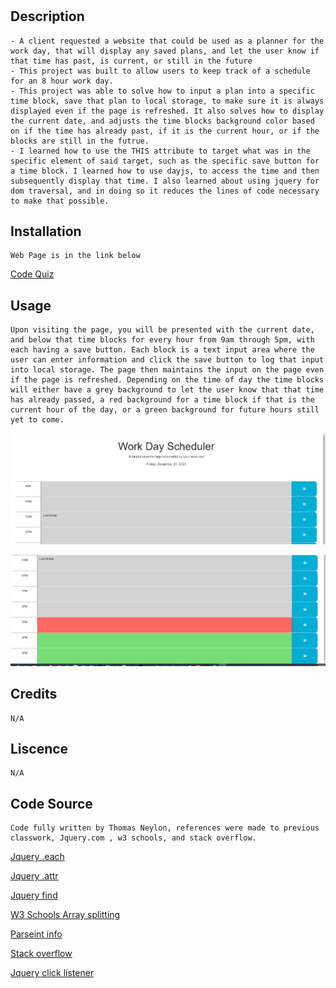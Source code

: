 # <Workday Scheduler>

## Description
    - A client requested a website that could be used as a planner for the work day, that will display any saved plans, and let the user know if that time has past, is current, or still in the future
    - This project was built to allow users to keep track of a schedule for an 8 hour work day.
    - This project was able to solve how to input a plan into a specific time block, save that plan to local storage, to make sure it is always displayed even if the page is refreshed. It also solves how to display the current date, and adjusts the time blocks background color based on if the time has already past, if it is the current hour, or if the blocks are still in the futrue.
    - I learned how to use the THIS attribute to target what was in the specific element of said target, such as the specific save button for a time block. I learned how to use dayjs, to access the time and then subsequently display that time. I also learned about using jquery for dom traversal, and in doing so it reduces the lines of code necessary to make that possible.
    

## Installation
    Web Page is in the link below
[Code Quiz](https://neglon.github.io/work-day-scheduler/)

## Usage
    Upon visiting the page, you will be presented with the current date, and below that time blocks for every hour from 9am through 5pm, with each having a save button. Each block is a text input area where the user can enter information and click the save button to log that input into local storage. The page then maintains the input on the page even if the page is refreshed. Depending on the time of day the time blocks will either have a grey background to let the user know that that time has already passed, a red background for a time block if that is the current hour of the day, or a green background for future hours still yet to come.
   
![Screenshots of top half of scheduler](Assets/images/top.PNG)
   
![Screenshots of bottom half of scheduler](Assets/images/bottom.PNG)



## Credits
    N/A

## Liscence
    N/A

## Code Source
    Code fully written by Thomas Neylon, references were made to previous classwork, Jquery.com , w3 schools, and stack overflow.

[Jquery .each](https://api.jquery.com/each/)
    
[Jquery .attr](https://api.jquery.com/attr/#attr-attributeName)
    
[Jquery find](https://api.jquery.com/find/#find-element)

[W3 Schools Array splitting](https://www.w3schools.com/jsref/jsref_split.asp)

[Parseint info](https://developer.mozilla.org/en-US/docs/Web/JavaScript/Reference/Global_Objects/parseInt)

[Stack overflow](https://stackoverflow.com/questions/76111963/set-hour-to-timeblock-element-using-dayjs-hour#:~:text=the%20current%20timestamp.-,dayjs().,hour%20value%20of%20the%20object.)

[Jquery click listener](https://api.jquery.com/click/)


